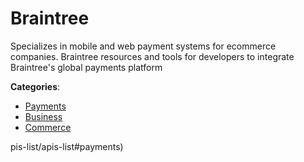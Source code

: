 # Braintree


Specializes in mobile and web payment systems for ecommerce companies.  Braintree resources and tools for developers to integrate Braintree's global payments platform



**Categories**:
- [Payments](https://github.com/apis-list/apis-list#payments)
- [Business](https://github.com/apis-list/apis-list#business)
- [Commerce](https://github.com/apis-list/apis-list#commerce)



pis-list/apis-list#payments)






